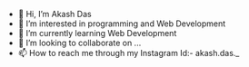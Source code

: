 - 👋 Hi, I’m Akash Das
- 👀 I’m interested in programming and Web Development
- 🌱 I’m currently learning Web Development
- 💞️ I’m looking to collaborate on ...
- 📫 How to reach me through my Instagram Id:- akash.das._

<!---
predator2052/predator2052 is a ✨ special ✨ repository because its `README.md` (this file) appears on your GitHub profile.
You can click the Preview link to take a look at your changes.
--->
